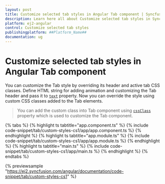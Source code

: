 ```yaml
---
layout: post
title: Customize selected tab styles in Angular Tab component | Syncfusion
description: Learn here all about Customize selected tab styles in Syncfusion ##Platform_Name## Tab component of Syncfusion Essential JS 2 and more.
platform: ej2-angular
control: Customize selected tab styles 
publishingplatform: ##Platform_Name##
documentation: ug
---
```


# Customize selected tab styles in Angular Tab component

You can customize the Tab style by overriding its header and active tab CSS classes. Define HTML string for adding
animation and customizing the Tab header and pass it to [`text`](https://ej2.syncfusion.com/angular/documentation/api/tab/header#text) property. Now you can
override the style using custom CSS classes added to the Tab elements.

> You can add the custom class into Tab component using [`cssClass`](https://ej2.syncfusion.com/angular/documentation/api/toolbar/item#cssclass)
property which is used to customize the Tab component.

{% tabs %}
{% highlight ts tabtitle="app.component.ts" %}
{% include code-snippet/tab/custom-styles-cs1/app/app.component.ts %}
{% endhighlight %}
{% highlight ts tabtitle="app.module.ts" %}
{% include code-snippet/tab/custom-styles-cs1/app/app.module.ts %}
{% endhighlight %}
{% highlight ts tabtitle="main.ts" %}
{% include code-snippet/tab/custom-styles-cs1/app/main.ts %}
{% endhighlight %}
{% endtabs %}
  
{% previewsample "https://ej2.syncfusion.com/angular/documentation/code-snippet/tab/custom-styles-cs1" %}
